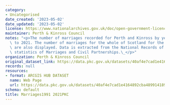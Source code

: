 ```yaml
---
category:
- Uncategorised
date_created: '2023-05-02'
date_updated: '2023-05-02'
license: https://www.nationalarchives.gov.uk/doc/open-government-licence/version/3/
maintainer: Perth & Kinross Council
notes: "<p>The number of marriages recorded for Perth and Kinross by year from 1991\
  \ to 2021. The number of marriages for the whole of Scotland for the same periods\
  \ are also displayed. Data is extracted from the National Records of Scotland (NRS)\
  \ statistics of Marriages and Civil Partnerships.\_</p>"
organization: Perth & Kinross Council
original_dataset_link: https://data.pkc.gov.uk/datasets/40af4e7cad1e4164892cba4899141892
records: null
resources:
- format: ARCGIS HUB DATASET
  name: Web Page
  url: https://data.pkc.gov.uk/datasets/40af4e7cad1e4164892cba4899141892
schema: default
title: Marriages1991 2021PKC
---
```

